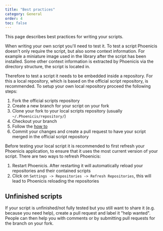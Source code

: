 ```yaml
---
title: "Best practices"
category: General
order: 4
toc: false
---
```


This page describes best practices for writing your scripts.

When writing your own script you'll need to test it. To test a script Phoenicis doesn't only require the script, but also some context information. For example a miniature image used in the library after the script has been installed. Some other context information is extracted by Phoenicis via the directory structure, the script is located in.

Therefore to test a script it needs to be embedded inside a repository. For this a local repository, which is based on the official script repository, is recommended. To setup your own local repository proceed the following steps:

1. Fork the official scripts repository
2. Create a new branch for your script on your fork
3. Clone your fork to your local scripts repository (usually `~/.Phoenicis/repository/`)
4. Checkout your branch
5. Follow the [how to](https://github.com/PhoenicisOrg/scripts/blob/master/README.md)
6. Commit your changes and create a pull request to have your script merged in the official script repository

Before testing your local script it is recommended to first refresh your Phoenicis application, to ensure that it uses the most current version of your script. There are two ways to refresh Phoenicis:

1. Restart Phoenicis. After restarting it will automatically reload your repositories and their contained scripts
2. Click on `Settings -> Repositories -> Refresh Repositories`, this will lead to Phoenicis reloading the repositories

## Unfinished scripts
If your script is unfinished/not fully tested but you still want to share it (e.g. because you need help), create a pull request and label it "help wanted". People can then help you with comments or by submitting pull requests for the branch on your fork.
